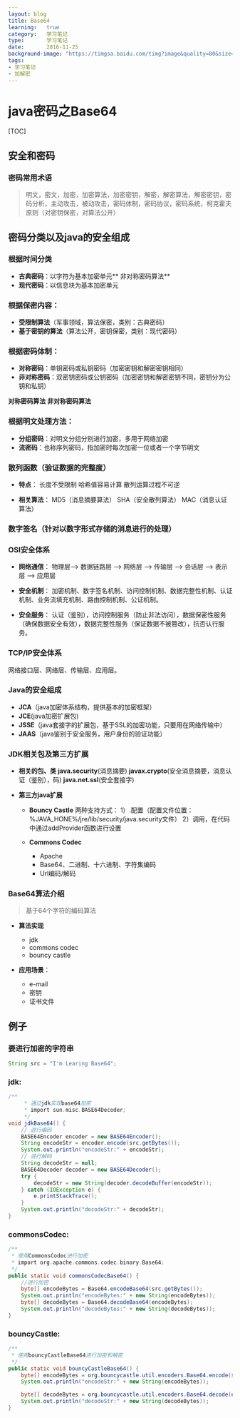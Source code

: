 ```yaml
---
layout: blog
title: Base64
learning:   true
category:   学习笔记
type:       学习笔记
date:       2016-11-25
background-image: "https://timgsa.baidu.com/timg?image&quality=80&size=b9999_10000&sec=1519365431111&di=aa83149c8ad1245d65445ffc2d7201bb&imgtype=0&src=http%3A%2F%2Fimages.cnitblog.com%2Fblog%2F22790%2F201401%2F261438072049752.png"
tags:
- 学习笔记
- 加解密
---
```


# java密码之Base64

[TOC]

## 安全和密码
### 密码常用术语
> 明文，密文，加密，加密算法，加密密钥，解密，解密算法，解密密钥，密码分析，主动攻击，被动攻击，密码体制，密码协议，密码系统，柯克霍夫原则（对密钥保密，对算法公开）


## 密码分类以及java的安全组成
### 根据时间分类
+ **古典密码**：以字符为基本加密单元**
非对称密码算法**
+ **现代密码**：以信息块为基本加密单元

### 根据保密内容：
+ **受限制算法**（军事领域，算法保密，类别：古典密码）
+ **基于密钥的算法**（算法公开，密钥保密，类别：现代密码）

### 根据密码体制：
+ **对称密码**：单钥密码或私钥密码（加密密钥和解密密钥相同）
+ **非对称密码**：双密钥密码或公钥密码（加密密钥和解密密钥不同，密钥分为公钥和私钥）

**对称密码算法**
**非对称密码算法**

### 根据明文处理方法：
+ **分组密码**：对明文分组分别进行加密，多用于网络加密
+ **流密码**：也称序列密码，指加密时每次加密一位或者一个字节明文

### 散列函数（验证数据的完整度）
+ **特点**：
 长度不受限制
 哈希值容易计算
 散列运算过程不可逆

+ **相关算法**：
 MD5（消息摘要算法）
 SHA（安全散列算法）
 MAC（消息认证算法）

### 数字签名（针对以数字形式存储的消息进行的处理）

### OSI安全体系
+ **网络通信**：
	物理层--> 数据链路层 --> 网络层 --> 传输层 --> 会话层 --> 表示层 --> 应用层

+ **安全机制**：
	加密机制、数字签名机制、访问控制机制、数据完整性机制、认证机制、业务流填充机制、路由控制机制、公证机制。

+ **安全服务**：
	认证（鉴别），访问控制服务（防止非法访问），数据保密性服务（确保数据安全有效），数据完整性服务（保证数据不被篡改），抗否认行服务。

### TCP/IP安全体系
 网络接口层、网络层、传输层、应用层。

### Java的安全组成
 + **JCA**（java加密体系结构，提供基本的加密框架）
 + **JCE**(java加密扩展包)
 + **JSSE**（java套接字的扩展包，基于SSL的加密功能，只要用在网络传输中）
 + **JAAS**（java鉴别于安全服务，用户身份的验证功能）

### JDK相关包及第三方扩展
+ **相关的包、类**
    **java.security**(消息摘要)
    **javax.crypto**(安全消息摘要，消息认证（鉴别），码)
    **java.net.ssl**(安全套接字)

+ **第三方java扩展**
	- **Bouncy Castle**
		两种支持方式：
        1）.配置（配置文件位置：%JAVA_HONE%/jre/lib/security/java.security文件）
        2）调用，在代码中通过addProvider函数进行设置

    - **Commons Codec**
		- Apache
		- Base64、二进制、十六进制、字符集编码
		- Url编码/解码


### Base64算法介绍
> 基于64个字符的编码算法

+ **算法实现**
	+ jdk
	+ commons codec
	+ bouncy castle

+ **应用场景**：
	+ e-mail
	+ 密钥
	+ 证书文件


## 例子
### 要进行加密的字符串

```java
String src = "I'm Learing Base64";
```

### jdk:
```java
/**
	 * 通过jdk实现base64加密
	 * import sun.misc.BASE64Decoder;
	 */
void jdkBase64() {
	// 进行编码
	BASE64Encoder encoder = new BASE64Encoder();
	String encodeStr = encoder.encode(src.getBytes());
	System.out.println("encodeStr:" + encodeStr);
	// 进行解码
	String decodeStr = null;
	BASE64Decoder decoder = new BASE64Decoder();
	try {
		decodeStr = new String(decoder.decodeBuffer(encodeStr));
	} catch (IOException e) {
		e.printStackTrace();
	}
	System.out.println("decodeStr:" + decodeStr);
}

```
### commonsCodec:

```java
/**
 * 使用CommonsCodec进行加密
 * import org.apache.commons.codec.binary.Base64;
 */
public static void commonsCodecBase64() {
    //进行加密
    byte[] encodeBytes = Base64.encodeBase64(src.getBytes());
    System.out.println("encodeBytes:" + new String(encodeBytes));
    byte[] decodeBytes = Base64.decodeBase64(encodeBytes);
    System.out.println("decodeBytes:" + new String(decodeBytes));
}
```

### bouncyCastle:
```java
/**
 * 使用bouncyCastleBase64进行加密和解密
 */
public static void bouncyCastleBase64() {
    byte[] encodeBytes = org.bouncycastle.util.encoders.Base64.encode(src.getBytes());
    System.out.println("encodeStr:" + new String(encodeBytes));

    byte[] decodeBytes = org.bouncycastle.util.encoders.Base64.decode(encodeBytes);
    System.out.println("decodeStr:" + new String(decodeBytes));
}
```
